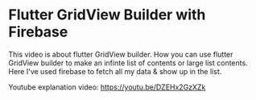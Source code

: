 # Flutter GridView Builder with Firebase

This video is about flutter GridView builder. How you can use flutter GridView builder to make an infinte list of contents or large list contents. Here I've used firebase to fetch all my data & show up in the list.

Youtube explanation video: https://youtu.be/DZEHx2GzXZk
